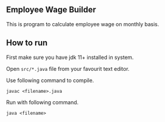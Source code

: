 ## Employee Wage Builder
This is program to calculate employee wage on monthly basis.

## How to run
First make sure you have jdk 11+ installed in system.

Open ``` src/*.java ``` file from your favourit text editor.

Use following command to compile.
```
javac <filename>.java
```
Run with following command.
```
java <filename>
```
